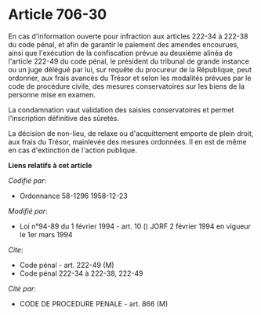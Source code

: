 # Article 706-30

En cas d'information ouverte pour infraction aux articles 222-34 à 222-38 du code pénal, et afin de garantir le paiement des
amendes encourues, ainsi que l'exécution de la confiscation prévue au deuxième alinéa de l'article 222-49 du code pénal, le
président du tribunal de grande instance ou un juge délégué par lui, sur requête du procureur de la République, peut
ordonner, aux frais avancés du Trésor et selon les modalités prévues par le code de procédure civile, des mesures
conservatoires sur les biens de la personne mise en examen.

La condamnation vaut validation des saisies conservatoires et permet l'inscription définitive des sûretés.

La décision de non-lieu, de relaxe ou d'acquittement emporte de plein droit, aux frais du Trésor, mainlevée des mesures
ordonnées. Il en est de même en cas d'extinction de l'action publique.

**Liens relatifs à cet article**

_Codifié par_:

  - Ordonnance 58-1296 1958-12-23

_Modifié par_:

  - Loi n°94-89 du 1 février 1994 - art. 10 () JORF 2 février 1994 en vigueur le 1er mars 1994

_Cite_:

  - Code pénal - art. 222-49 (M)
  - Code pénal 222-34 à 222-38, 222-49

_Cité par_:

  - CODE DE PROCEDURE PENALE - art. 866 (M)
